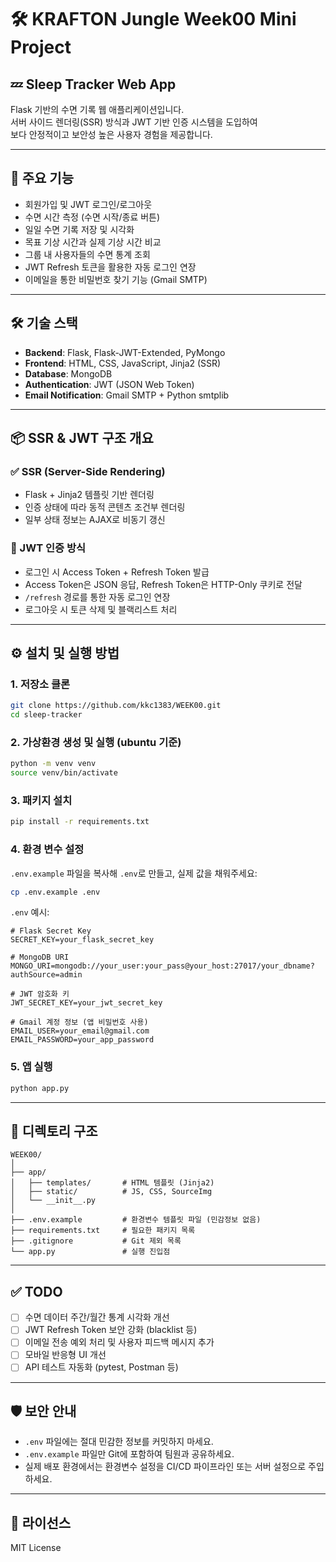 # 🛠️ KRAFTON Jungle Week00 Mini Project  

## 💤 Sleep Tracker Web App

Flask 기반의 수면 기록 웹 애플리케이션입니다.  
서버 사이드 렌더링(SSR) 방식과 JWT 기반 인증 시스템을 도입하여  
보다 안정적이고 보안성 높은 사용자 경험을 제공합니다.

---

## 🚀 주요 기능

- 회원가입 및 JWT 로그인/로그아웃
- 수면 시간 측정 (수면 시작/종료 버튼)
- 일일 수면 기록 저장 및 시각화
- 목표 기상 시간과 실제 기상 시간 비교
- 그룹 내 사용자들의 수면 통계 조회
- JWT Refresh 토큰을 활용한 자동 로그인 연장
- 이메일을 통한 비밀번호 찾기 기능 (Gmail SMTP)

---

## 🛠️ 기술 스택

- **Backend**: Flask, Flask-JWT-Extended, PyMongo
- **Frontend**: HTML, CSS, JavaScript, Jinja2 (SSR)
- **Database**: MongoDB
- **Authentication**: JWT (JSON Web Token)
- **Email Notification**: Gmail SMTP + Python smtplib

---

## 📦 SSR & JWT 구조 개요

### ✅ SSR (Server-Side Rendering)

- Flask + Jinja2 템플릿 기반 렌더링
- 인증 상태에 따라 동적 콘텐츠 조건부 렌더링
- 일부 상태 정보는 AJAX로 비동기 갱신

### 🔐 JWT 인증 방식

- 로그인 시 Access Token + Refresh Token 발급
- Access Token은 JSON 응답, Refresh Token은 HTTP-Only 쿠키로 전달
- `/refresh` 경로를 통한 자동 로그인 연장
- 로그아웃 시 토큰 삭제 및 블랙리스트 처리

---

## ⚙️ 설치 및 실행 방법

### 1. 저장소 클론

```bash
git clone https://github.com/kkc1383/WEEK00.git
cd sleep-tracker
```

### 2. 가상환경 생성 및 실행 (ubuntu 기준)

```bash
python -m venv venv
source venv/bin/activate
```

### 3. 패키지 설치

```bash
pip install -r requirements.txt
```

### 4. 환경 변수 설정

`.env.example` 파일을 복사해 `.env`로 만들고, 실제 값을 채워주세요:

```bash
cp .env.example .env
```

`.env` 예시:

```
# Flask Secret Key
SECRET_KEY=your_flask_secret_key

# MongoDB URI
MONGO_URI=mongodb://your_user:your_pass@your_host:27017/your_dbname?authSource=admin

# JWT 암호화 키
JWT_SECRET_KEY=your_jwt_secret_key

# Gmail 계정 정보 (앱 비밀번호 사용)
EMAIL_USER=your_email@gmail.com
EMAIL_PASSWORD=your_app_password
```

### 5. 앱 실행

```bash
python app.py
```

---

## 📂 디렉토리 구조

```
WEEK00/
│
├── app/
│   ├── templates/       # HTML 템플릿 (Jinja2)
│   ├── static/          # JS, CSS, SourceImg
│   └── __init__.py
│
├── .env.example         # 환경변수 템플릿 파일 (민감정보 없음)
├── requirements.txt     # 필요한 패키지 목록
├── .gitignore           # Git 제외 목록
└── app.py               # 실행 진입점
```

---

## ✅ TODO

- [ ] 수면 데이터 주간/월간 통계 시각화 개선
- [ ] JWT Refresh Token 보안 강화 (blacklist 등)
- [ ] 이메일 전송 예외 처리 및 사용자 피드백 메시지 추가
- [ ] 모바일 반응형 UI 개선
- [ ] API 테스트 자동화 (pytest, Postman 등)

---

## 🛡️ 보안 안내

- `.env` 파일에는 절대 민감한 정보를 커밋하지 마세요.
- `.env.example` 파일만 Git에 포함하여 팀원과 공유하세요.
- 실제 배포 환경에서는 환경변수 설정을 CI/CD 파이프라인 또는 서버 설정으로 주입하세요.

---

## 📄 라이선스

MIT License

```
